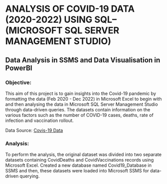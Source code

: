 # ANALYSIS OF COVID-19 DATA (2020-2022) USING SQL–(MICROSOFT SQL SERVER MANAGEMENT STUDIO)

## Data Analysis in SSMS and Data Visualisation in PowerBI 

### Objective:

This aim of this project is to gain insights into the Covid-19 pandemic by formatting the data (Feb 2020 - Dec 2022) in Microsoft Excel to begin with and then analysing the data in Microsoft SQL Server Management Studio through data-driven queries. The datasets contain information on the various factors such as the number of COVID-19 cases, deaths, rate of infection and vaccination rollout. 

Data Source: [Covis-19 Data](https://ourworldindata.org/covid-deaths)

### Analysis:

To perform the analysis, the original dataset was divided into two separate datasets containing CovidDeaths and CovidVaccinations records using Microsoft Excel. Created a new database named Covid19_Database in SSMS and then, these datasets were loaded into Microsoft SSMS for data-driven querying. 

